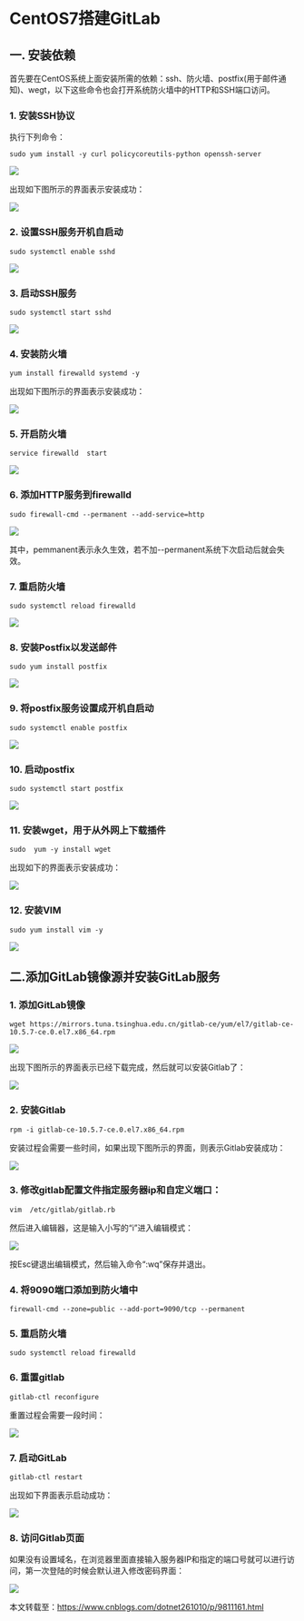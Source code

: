 # CentOS7搭建GitLab

## 一. 安装依赖

首先要在CentOS系统上面安装所需的依赖：ssh、防火墙、postfix(用于邮件通知)、wegt，以下这些命令也会打开系统防火墙中的HTTP和SSH端口访问。

### 1. 安装SSH协议

执行下列命令：

```shell
sudo yum install -y curl policycoreutils-python openssh-server
```

![](../images/52.png)

出现如下图所示的界面表示安装成功：

![](../images/53.png)

### 2. 设置SSH服务开机自启动

```shell
sudo systemctl enable sshd
```

![](../images/54.png)

### 3. 启动SSH服务

```shell
sudo systemctl start sshd
```

![](../images/55.png)

### 4. 安装防火墙

```shell
yum install firewalld systemd -y
```

出现如下图所示的界面表示安装成功：

![](../images/56.png)

### 5. 开启防火墙

```shell
service firewalld  start
```

![](../images/57.png)

### 6. 添加HTTP服务到firewalld

```shell
sudo firewall-cmd --permanent --add-service=http
```

![](../images/58.png)

其中，pemmanent表示永久生效，若不加--permanent系统下次启动后就会失效。

### 7. 重启防火墙

```shell
sudo systemctl reload firewalld
```

![](../images/59.png)

### 8. 安装Postfix以发送邮件

```shell
sudo yum install postfix
```

![](../images/60.png)

### 9. 将postfix服务设置成开机自启动

```shell
sudo systemctl enable postfix
```

![](../images/61.png)

### 10. 启动postfix

```shell
sudo systemctl start postfix
```

![](../images/62.png)

### 11. 安装wget，用于从外网上下载插件

```shell
sudo  yum -y install wget
```

出现如下的界面表示安装成功：

![](../images/63.png)

### 12. 安装VIM

```shell
sudo yum install vim -y
```

![](../images/64.png)



## 二.添加GitLab镜像源并安装GitLab服务

### 1. 添加GitLab镜像

```shell
wget https://mirrors.tuna.tsinghua.edu.cn/gitlab-ce/yum/el7/gitlab-ce-10.5.7-ce.0.el7.x86_64.rpm
```

![](../images/65.png)

出现下图所示的界面表示已经下载完成，然后就可以安装Gitlab了：

![](../images/66.png)

### 2. 安装Gitlab

```shell
rpm -i gitlab-ce-10.5.7-ce.0.el7.x86_64.rpm
```

安装过程会需要一些时间，如果出现下图所示的界面，则表示Gitlab安装成功：

![](../images/67.png)

### 3. 修改gitlab配置文件指定服务器ip和自定义端口：

```shell
vim  /etc/gitlab/gitlab.rb
```

然后进入编辑器，这是输入小写的“i”进入编辑模式：

![](../images/68.png)

按Esc键退出编辑模式，然后输入命令“:wq”保存并退出。

### 4. 将9090端口添加到防火墙中

```shell
firewall-cmd --zone=public --add-port=9090/tcp --permanent 
```

### 5. 重启防火墙

```shell
sudo systemctl reload firewalld
```

### 6. 重置gitlab

```shell
gitlab-ctl reconfigure
```

重置过程会需要一段时间：

![](../images/69.png)

### 7. 启动GitLab

```shell
gitlab-ctl restart
```

出现如下界面表示启动成功：

![](../images/70.png)

### 8. 访问Gitlab页面

如果没有设置域名，在浏览器里面直接输入服务器IP和指定的端口号就可以进行访问，第一次登陆的时候会默认进入修改密码界面：

![](../images/80.png)

本文转载至：<https://www.cnblogs.com/dotnet261010/p/9811161.html>